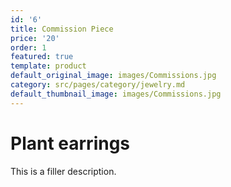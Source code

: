 ```yaml
---
id: '6'
title: Commission Piece
price: '20'
order: 1
featured: true
template: product
default_original_image: images/Commissions.jpg
category: src/pages/category/jewelry.md
default_thumbnail_image: images/Commissions.jpg
---
```

# Plant earrings

This is a filler description.
